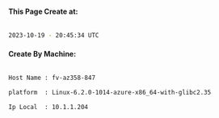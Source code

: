 
   
#### This Page Create at:

```bash

2023-10-19 - 20:45:34 UTC

```

#### Create By Machine:

```bash

Host Name : fv-az358-847

platform  : Linux-6.2.0-1014-azure-x86_64-with-glibc2.35

Ip Local  : 10.1.1.204

```

